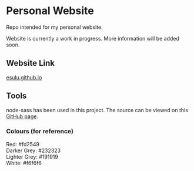# Personal Website
Repo intended for my personal website.

Website is currently a work in progress. More information will be added soon.

## Website Link
[esulu.github.io](https://esulu.github.io/dist/index.html)

## Tools
node-sass has been used in this project. The source can be viewed on this [GitHub page](https://github.com/sass/node-sass).

### Colours (for reference)
Red: #fd2549  
Darker Grey: #232323  
Lighter Grey: #191919  
White: #f6f6f6  
